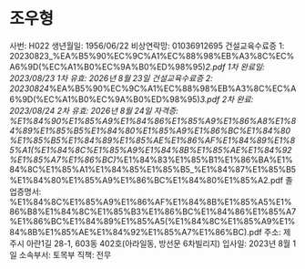 # 조우형

사번: H022
생년월일: 1956/06/22
비상연락망: 01036912695
건설교육수료증 1: 20230823_%EA%B5%90%EC%9C%A1%EC%88%98%EB%A3%8C%EC%A6%9D(%EC%A1%B0%EC%9A%B0%ED%98%95)_2.pdf
1차 완료일: 2023/08/23
1차 유효: 2026년 8월 23일
건설교육수료증 2: 20230824_%EA%B5%90%EC%9C%A1%EC%88%98%EB%A3%8C%EC%A6%9D(%EC%A1%B0%EC%9A%B0%ED%98%95)_3.pdf
2차 완료: 2023/08/24
2차 유효: 2026년 8월 24일
자격증: %E1%84%90%E1%85%A9%E1%84%86%E1%85%A9%E1%86%A8%E1%84%89%E1%85%B5%E1%84%80%E1%85%A9%E1%86%BC%E1%84%80%E1%85%B5%E1%84%89%E1%85%AE%E1%86%AF%E1%84%89%E1%85%A1(%E1%84%8C%E1%85%A9%E1%84%8B%E1%85%AE%E1%84%92%E1%85%A7%E1%86%BC)_%E1%84%83%E1%85%B1%E1%86%BA%E1%84%8C%E1%85%A1%E1%84%85%E1%85%B5_%E1%84%87%E1%85%B5%E1%84%80%E1%85%A9%E1%86%BC%E1%84%80%E1%85%A2.pdf
졸업증명서: %E1%84%8C%E1%85%A9%E1%86%AF%E1%84%8B%E1%85%A5%E1%86%B8%E1%84%8C%E1%85%B3%E1%86%BC%E1%84%86%E1%85%A7%E1%86%BC%E1%84%89%E1%85%A5(%E1%84%8C%E1%85%A9%E1%84%8B%E1%85%AE%E1%84%92%E1%85%A7%E1%86%BC).pdf
주소: 제주시 아란1길 28-1, 603동 402호(아라일동, 방선문 6차빌리지)
입사일: 2023년 8월 1일
소속부서: 토목부
직책: 전무